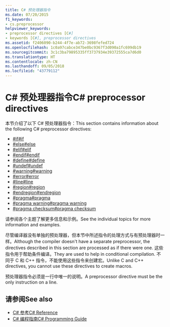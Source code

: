 ```yaml
---
title: C# 预处理器指令
ms.date: 07/20/2015
f1_keywords:
- cs.preprocessor
helpviewer_keywords:
- preprocessor directives [C#]
- keywords [C#], preprocessor directives
ms.assetid: f2406090-b244-4f7e-ab72-3698fefed724
ms.openlocfilehash: 1c0a97cabce347be0bc9367f3d090a1fc699db19
ms.sourcegitcommit: 3c1c3ba79895335ff3737934e39372555ca7d6d0
ms.translationtype: HT
ms.contentlocale: zh-CN
ms.lasthandoff: 09/05/2018
ms.locfileid: "43779112"
---
```

# <a name="c-preprocessor-directives"></a><span data-ttu-id="cd3c7-102">C# 预处理器指令</span><span class="sxs-lookup"><span data-stu-id="cd3c7-102">C# preprocessor directives</span></span>
<span data-ttu-id="cd3c7-103">本节介绍了以下 C# 预处理器指令：</span><span class="sxs-lookup"><span data-stu-id="cd3c7-103">This section contains information about the following C# preprocessor directives:</span></span>

- [<span data-ttu-id="cd3c7-104">#if</span><span class="sxs-lookup"><span data-stu-id="cd3c7-104">#if</span></span>](../../../csharp/language-reference/preprocessor-directives/preprocessor-if.md)
- [<span data-ttu-id="cd3c7-105">#else</span><span class="sxs-lookup"><span data-stu-id="cd3c7-105">#else</span></span>](../../../csharp/language-reference/preprocessor-directives/preprocessor-else.md)
- [<span data-ttu-id="cd3c7-106">#elif</span><span class="sxs-lookup"><span data-stu-id="cd3c7-106">#elif</span></span>](../../../csharp/language-reference/preprocessor-directives/preprocessor-elif.md)
- [<span data-ttu-id="cd3c7-107">#endif</span><span class="sxs-lookup"><span data-stu-id="cd3c7-107">#endif</span></span>](../../../csharp/language-reference/preprocessor-directives/preprocessor-endif.md)
- [<span data-ttu-id="cd3c7-108">#define</span><span class="sxs-lookup"><span data-stu-id="cd3c7-108">#define</span></span>](../../../csharp/language-reference/preprocessor-directives/preprocessor-define.md)
- [<span data-ttu-id="cd3c7-109">#undef</span><span class="sxs-lookup"><span data-stu-id="cd3c7-109">#undef</span></span>](../../../csharp/language-reference/preprocessor-directives/preprocessor-undef.md)
- [<span data-ttu-id="cd3c7-110">#warning</span><span class="sxs-lookup"><span data-stu-id="cd3c7-110">#warning</span></span>](../../../csharp/language-reference/preprocessor-directives/preprocessor-warning.md)
- [<span data-ttu-id="cd3c7-111">#error</span><span class="sxs-lookup"><span data-stu-id="cd3c7-111">#error</span></span>](../../../csharp/language-reference/preprocessor-directives/preprocessor-error.md)
- [<span data-ttu-id="cd3c7-112">#line</span><span class="sxs-lookup"><span data-stu-id="cd3c7-112">#line</span></span>](../../../csharp/language-reference/preprocessor-directives/preprocessor-line.md)
- [<span data-ttu-id="cd3c7-113">#region</span><span class="sxs-lookup"><span data-stu-id="cd3c7-113">#region</span></span>](../../../csharp/language-reference/preprocessor-directives/preprocessor-region.md)
- [<span data-ttu-id="cd3c7-114">#endregion</span><span class="sxs-lookup"><span data-stu-id="cd3c7-114">#endregion</span></span>](../../../csharp/language-reference/preprocessor-directives/preprocessor-endregion.md)
- [<span data-ttu-id="cd3c7-115">#pragma</span><span class="sxs-lookup"><span data-stu-id="cd3c7-115">#pragma</span></span>](../../../csharp/language-reference/preprocessor-directives/preprocessor-pragma.md)
- [<span data-ttu-id="cd3c7-116">#pragma warning</span><span class="sxs-lookup"><span data-stu-id="cd3c7-116">#pragma warning</span></span>](../../../csharp/language-reference/preprocessor-directives/preprocessor-pragma-warning.md)
- [<span data-ttu-id="cd3c7-117">#pragma checksum</span><span class="sxs-lookup"><span data-stu-id="cd3c7-117">#pragma checksum</span></span>](../../../csharp/language-reference/preprocessor-directives/preprocessor-pragma-checksum.md)

<span data-ttu-id="cd3c7-118">请参阅各个主题了解更多信息和示例。</span><span class="sxs-lookup"><span data-stu-id="cd3c7-118">See the individual topics for more information and examples.</span></span>

<span data-ttu-id="cd3c7-119">尽管编译器没有单独的预处理器，但本节中所述指令的处理方式与有预处理器时一样。</span><span class="sxs-lookup"><span data-stu-id="cd3c7-119">Although the compiler doesn't have a separate preprocessor, the directives described in this section are processed as if there were one.</span></span> <span data-ttu-id="cd3c7-120">这些指令用于帮助条件编译。</span><span class="sxs-lookup"><span data-stu-id="cd3c7-120">They are used to help in conditional compilation.</span></span> <span data-ttu-id="cd3c7-121">不同于 C 和 C++ 指令，不能使用这些指令来创建宏。</span><span class="sxs-lookup"><span data-stu-id="cd3c7-121">Unlike C and C++ directives, you cannot use these directives to create macros.</span></span>

<span data-ttu-id="cd3c7-122">预处理器指令必须是一行中唯一的说明。</span><span class="sxs-lookup"><span data-stu-id="cd3c7-122">A preprocessor directive must be the only instruction on a line.</span></span>

## <a name="see-also"></a><span data-ttu-id="cd3c7-123">请参阅</span><span class="sxs-lookup"><span data-stu-id="cd3c7-123">See also</span></span>

- [<span data-ttu-id="cd3c7-124">C# 参考</span><span class="sxs-lookup"><span data-stu-id="cd3c7-124">C# Reference</span></span>](../../../csharp/language-reference/index.md)  
- [<span data-ttu-id="cd3c7-125">C# 编程指南</span><span class="sxs-lookup"><span data-stu-id="cd3c7-125">C# Programming Guide</span></span>](../../../csharp/programming-guide/index.md)
